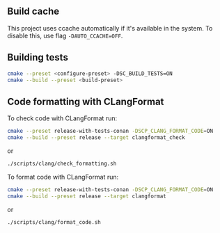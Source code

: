 ## Build cache

This project uses ccache automatically if it's available in the system. To disable this, use flag `-DAUTO_CCACHE=OFF`.

## Building tests

```sh
cmake --preset <configure-preset> -DSC_BUILD_TESTS=ON
cmake --build --preset <build-preset>
```

## Code formatting with CLangFormat

To check code with CLangFormat run:
```sh
cmake --preset release-with-tests-conan -DSCP_CLANG_FORMAT_CODE=ON
cmake --build --preset release --target clangformat_check
```

or
```sh
./scripts/clang/check_formatting.sh
```

To format code with CLangFormat run:
```sh
cmake --preset release-with-tests-conan -DSCP_CLANG_FORMAT_CODE=ON
cmake --build --preset release --target clangformat
```

or
```sh
./scripts/clang/format_code.sh
```
